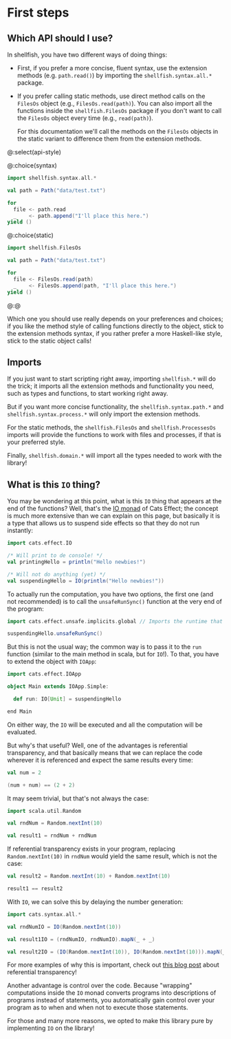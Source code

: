# First steps

## Which API should I use?

In shellfish, you have two different ways of doing things:

- First, if you prefer a more concise, fluent syntax, use the extension methods (e.g. `path.read()`) by importing the `shellfish.syntax.all.*` package.

- If you prefer calling static methods, use direct method calls on the `FilesOs` object (e.g., `FilesOs.read(path)`). You can also import all the functions inside the `shellfish.FilesOs` package if you don't want to call the `FilesOs` object every time (e.g., `read(path)`). 

    For this documentation we'll call the methods on the `FilesOs` objects in the static variant to difference them from the extension methods.

@:select(api-style)

@:choice(syntax)

```scala 3
import shellfish.syntax.all.*

val path = Path("data/test.txt")

for
  file <- path.read
  _    <- path.append("I'll place this here.")
yield ()
```

@:choice(static)

```scala 3
import shellfish.FilesOs

val path = Path("data/test.txt")

for
  file <- FilesOs.read(path)
  _    <- FilesOs.append(path, "I'll place this here.")
yield ()
```

@:@

Which one you should use really depends on your preferences and choices; if you like the method style of calling functions directly to the object, stick to the extension methods syntax, if you rather prefer a more Haskell-like style, stick to the static object calls!

## Imports

If you just want to start scripting right away, importing `shellfish.*` will do the trick; it imports all the extension methods and functionality you need, such as types and functions, to start working right away.

But if you want more concise functionality, the `shellfish.syntax.path.*` and `shellfish.syntax.process.*` will only import the extension methods.

For the static methods, the `shellfish.FilesOs` and `shellfish.ProcessesOs` imports will provide the functions to work with files and processes, if that is your preferred style.

Finally, `shellfish.domain.*` will import all the types needed to work with the library!

## What is this `IO` thing?

You may be wondering at this point, what is this `IO` thing that appears at the end of the functions? Well, that's the [IO monad](https://typelevel.org/cats-effect/docs/2.x/datatypes/io) of Cats Effect; the concept is much more extensive than we can explain on this page, but basically it is a type that allows us to suspend side effects so that they do not run instantly:

```scala mdoc
import cats.effect.IO

/* Will print to de console! */
val printingHello = println("Hello newbies!")

/* Will not do anything (yet) */
val suspendingHello = IO(println("Hello newbies!"))
```

To actually run the computation, you have two options, the first one (and not recommended) is to call the `unsafeRunSync()` function at the very end of the program:

```scala mdoc
import cats.effect.unsafe.implicits.global // Imports the runtime that executes the IO monad

suspendingHello.unsafeRunSync()
```

But this is not the usual way; the common way is to pass it to the `run` function (similar to the main method in scala, but for `IO`!). To that, you have to extend the object with `IOApp`:

```scala mdoc:silent
import cats.effect.IOApp

object Main extends IOApp.Simple:

  def run: IO[Unit] = suspendingHello

end Main
```

On either way, the `IO` will be executed and all the computation will be evaluated.

But why's that useful? Well, one of the advantages is referential transparency, and that basically means that we can replace the code wherever it is referenced and expect the same results every time:

```scala mdoc
val num = 2

(num + num) == (2 + 2)
```

It may seem trivial, but that's not always the case:

```scala mdoc
import scala.util.Random

val rndNum = Random.nextInt(10)

val result1 = rndNum + rndNum
```

If referential transparency exists in your program, replacing `Random.nextInt(10)` in `rndNum` would yield the same result, which is not the case:

```scala mdoc
val result2 = Random.nextInt(10) + Random.nextInt(10)

result1 == result2
```

With `IO`, we can solve this by delaying the number generation:

```scala mdoc:compile-only
import cats.syntax.all.*

val rndNumIO = IO(Random.nextInt(10))

val result1IO = (rndNumIO, rndNumIO).mapN(_ + _)

val result2IO = (IO(Random.nextInt(10)), IO(Random.nextInt(10))).mapN(_ + _)
```

For more examples of why this is important, check out [this blog post](https://blog.rockthejvm.com/referential-transparency/) about referential transparency!


Another advantage is control over the code. Because "wrapping" computations inside the `IO` monad converts programs into descriptions of programs instead of statements, you automatically gain control over your program as to when and when not to execute those statements.

For those and many more reasons, we opted to make this library pure by implementing `IO` on the library!